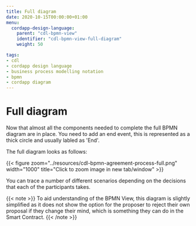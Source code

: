 ```yaml
---
title: Full diagram
date: 2020-10-15T00:00:00+01:00
menu:
  cordapp-design-language:
    parent: "cdl-bpmn-view"
    identifier: "cdl-bpmn-view-full-diagram"
    weight: 50

tags:
- cdl
- cordapp design language
- business process modelling notation
- bpmn
- cordapp diagram
---
```



# Full diagram

Now that almost all the components needed to complete the full BPMN diagram are in place. You need to add an end event, this is represented as a thick circle and usually labled as 'End'.

The full diagram looks as follows:

{{< figure zoom="../resources/cdl-bpmn-agreement-process-full.png" width="1000" title="Click to zoom image in new tab/window" >}}

You can trace a number of different scenarios depending on the decisions that each of the participants takes.

{{< note >}}
To aid understanding of the BPMN View, this diagram is slightly simplified as it does not show the option for the proposer to reject their own proposal if they change their mind, which is something they can do in the Smart Contract.
{{< /note >}}
